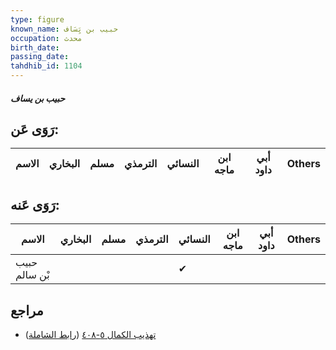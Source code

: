 ```yaml
---
type: figure
known_name: حبيب بن يَِسَاف
occupation: محدث
birth_date:
passing_date:
tahdhib_id: 1104
---
```

##### حبيب بن يساف

## رَوَى عَن:
| الاسم | البخاري | مسلم | الترمذي | النسائي | ابن ماجه | أبي داود | Others |
| ----- | ------- | ---- | ------- | ------- | -------- | -------- | ------ |
## رَوَى عَنه:
| الاسم         | البخاري | مسلم | الترمذي | النسائي | ابن ماجه | أبي داود | Others |
| ------------- | ------- | ---- | ------- | ------- | -------- | -------- | ------ |
| حبيب بْن سالم |         |      |         | ✔       |          |          |        |
## مراجع
- [تهذيب الكمال ٥-٤٠٨](obsidian://open?vault=Tahdhib-al-Kamal&file=Figures/١١٠٤-حبيب%20بن%20يساف) ([رابط الشاملة](https://shamela.ws/book/3722/2486))